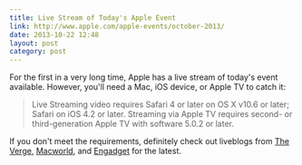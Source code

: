 ```yaml
---
title: Live Stream of Today's Apple Event
link: http://www.apple.com/apple-events/october-2013/
date: 2013-10-22 12:48
layout: post
category: post
---
```

For the first in a very long time, Apple has a live stream of today's event available. However, you'll need a Mac, iOS device, or Apple TV to catch it:

> Live Streaming video requires Safari 4 or later on OS X v10.6 or later; Safari on iOS 4.2 or later. Streaming via Apple TV requires second- or third-generation Apple TV with software 5.0.2 or later.

If you don't meet the requirements, definitely check out liveblogs from [The Verge](http://www.theverge.com/2013/10/21/4861774/live-coverage-apple-ipad-5-event), [Macworld](http://live.macworld.com/2013/10/iPadEvent/index.php), and [Engadget](http://www.engadget.com/2013/10/22/apple-liveblog/) for the latest.